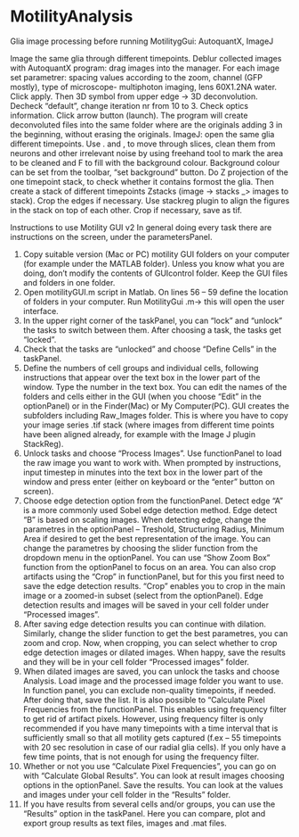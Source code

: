 # MotilityAnalysis

Glia image processing before running MotilitygGui: AutoquantX, ImageJ

Image the same glia through different timepoints. Deblur collected images with AutoquantX program: drag images into the manager. For each image set parametrer: spacing values according to the zoom, channel (GFP mostly), type of microscope- multiphoton imaging, lens 60X1.2NA water. Click apply. Then 3D symbol from upper edge -> 3D deconvolution.  Decheck “default”, change iteration nr from 10 to 3. Check optics information. Click arrow button (launch).  The program will create deconvoluted files into the same folder where are the originals adding 3 in the beginning, without erasing the originals.
ImageJ: open the same glia different timepoints. Use . and , to move through slices, clean them from neurons and other irrelevant noise by using freehand tool to mark the area to be cleaned and F to fill with the background colour. Background colour can be set from the toolbar, “set background” button.
Do Z projection of the one timepoint stack, to check whether it contains formost the glia. Then create a stack of different timepoints Zstacks (image -> stacks _> images to stack). Crop the edges if necessary. Use stackreg plugin to align the figures in the stack on top of each other. Crop if necessary, save as tif. 

Instructions to use Motility GUI v2
In general doing every task there are instructions on the screen, under the parametersPanel.

1.	Copy suitable version (Mac or PC) motility GUI folders on your computer (for example under the MATLAB folder). Unless you know what you are doing, don’t modify the contents of GUIcontrol folder. Keep the GUI files and folders in one folder.
2.	Open motilityGUI.m script  in Matlab. On lines 56 – 59 define the location of folders in your computer. Run MotilityGui .m-> this will open the user interface.
3.	In the upper right corner of the taskPanel, you can “lock” and “unlock” the tasks to switch between them. After choosing a task, the tasks get “locked”. 
4.	Check that the tasks are “unlocked” and choose “Define Cells” in the taskPanel.
5.	Define the numbers of cell groups and individual cells, following instructions that appear over the text box in the lower part of the window. Type the number in the text box. You can edit the names of the folders and cells either in the GUI (when you choose “Edit” in the optionPanel) or in the Finder(Mac) or My Computer(PC). GUI creates the subfolders including Raw_Images folder. This is where you have to copy your image series  .tif  stack (where images from different time points have been aligned already, for example with the Image J plugin StackReg). 
6.	Unlock tasks and choose  “Process Images”. Use functionPanel to load  the raw image you want to work with.  When prompted by instructions, input timestep in minutes into the text box in the lower part of the window and press enter (either on keyboard or the “enter” button on screen).
7.	Choose edge detection option from the functionPanel.  Detect edge “A” is a more commonly used Sobel edge detection method. Edge detect “B” is based on scaling images. When detecting edge, change the parametres in the optionPanel – Treshold, Structuring Radius, Minimum Area if desired to get the best representation of the image. You can change the parametres by choosing the slider function from the dropdown menu in the optionPanel. You can use “Show Zoom Box” function from the optionPanel to focus on an area. You can also crop artifacts using the “Crop” in functionPanel, but for this you first need to save the edge detection results. “Crop” enables you to crop in the main image or a zoomed-in subset (select from the optionPanel). Edge detection results and images will be saved in your cell folder under “Processed images”. 
8.	After saving edge detection results you can continue with dilation. Similarly, change the slider function to get the best parametres, you can zoom and crop. Now, when cropping, you can select whether to crop edge detection images or dilated images. When happy, save the results and they will be in your cell folder “Processed images” folder.
9.	When dilated images are saved, you can unlock the tasks and choose Analysis. Load image and the processed image folder you want to use. In function panel, you can exclude non-quality timepoints, if needed. After doing that, save the list.  It is also possible to “Calculate Pixel Frequencies from the functionPanel. This enables using frequency filter to get rid of artifact pixels. However, using frequency filter is only recommended if you have many timepoints with a time interval that is sufficiently small so that all motility gets captured (f.ex – 55 timepoints with 20 sec resolution in case of our radial glia cells).  If you only have a few time points, that is not enough for using the frequency filter.
10.	Whether or not you use “Calculate Pixel Frequencies”, you can go on with “Calculate Global Results”. You can look at result images choosing options in the optionPanel. Save the results. You can look at the values and images under your cell folder in the “Results” folder.
11.	If you have results from several cells and/or groups, you can use the “Results” option in the taskPanel. Here you can compare, plot and export group results as text files, images and .mat files.

 


